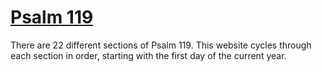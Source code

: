 # [Psalm 119]

[Psalm 119]: https://buchh.fun/119

There are 22 different sections of Psalm 119. This website cycles through each section in order, starting with the first day of the current year.
